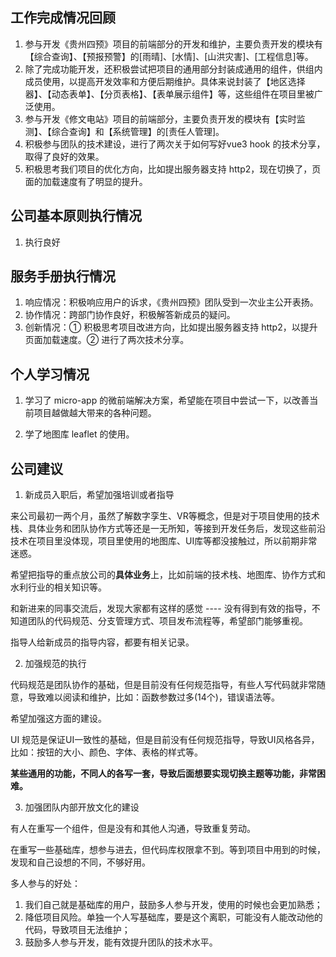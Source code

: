 ## 工作完成情况回顾

1. 参与开发《贵州四预》项目的前端部分的开发和维护，主要负责开发的模块有【综合查询】、【预报预警】的[雨晴]、[水情]、[山洪灾害]、[工程信息]等。
2. 除了完成功能开发，还积极尝试把项目的通用部分封装成通用的组件，供组内成员使用，以提高开发效率和方便后期维护。具体来说封装了【地区选择器】、【动态表单】、【分页表格】、【表单展示组件】等，这些组件在项目里被广泛使用。
3. 参与开发《修文电站》项目的前端部分，主要负责开发的模块有【实时监测】、【综合查询】和【系统管理】的[责任人管理]。
4. 积极参与团队的技术建设，进行了两次关于如何写好vue3 hook 的技术分享，取得了良好的效果。
5. 积极思考我们项目的优化方向，比如提出服务器支持 http2，现在切换了，页面的加载速度有了明显的提升。

## 公司基本原则执行情况

1. 执行良好

## 服务手册执行情况

1. 响应情况：积极响应用户的诉求，《贵州四预》团队受到一次业主公开表扬。
2. 协作情况：跨部门协作良好，积极解答新成员的疑问。
3. 创新情况：① 积极思考项目改进方向，比如提出服务器支持 http2，以提升页面加载速度。② 进行了两次技术分享。

## 个人学习情况

1. 学习了 micro-app 的微前端解决方案，希望能在项目中尝试一下，以改善当前项目越做越大带来的各种问题。

2. 学了地图库 leaflet 的使用。

## 公司建议

1. 新成员入职后，希望加强培训或者指导

来公司最初一两个月，虽然了解数字孪生、VR等概念，但是对于项目使用的技术栈、具体业务和团队协作方式等还是一无所知，等接到开发任务后，发现这些前沿技术在项目里没体现，项目里使用的地图库、UI库等都没接触过，所以前期非常迷惑。

希望把指导的重点放公司的**具体业务**上，比如前端的技术栈、地图库、协作方式和水利行业的相关知识等。

和新进来的同事交流后，发现大家都有这样的感觉 ---- 没有得到有效的指导，不知道团队的代码规范、分支管理方式、项目发布流程等，希望部门能够重视。

指导人给新成员的指导内容，都要有相关记录。

2. 加强规范的执行

代码规范是团队协作的基础，但是目前没有任何规范指导，有些人写代码就非常随意，导致难以阅读和维护，比如：函数参数过多(14个)，错误语法等。

希望加强这方面的建设。

UI 规范是保证UI一致性的基础，但是目前没有任何规范指导，导致UI风格各异，比如：按钮的大小、颜色、字体、表格的样式等。

**某些通用的功能，不同人的各写一套，导致后面想要实现切换主题等功能，非常困难。**

3. 加强团队内部开放文化的建设

有人在重写一个组件，但是没有和其他人沟通，导致重复劳动。

在重写一些基础库，想参与进去，但代码库权限拿不到。等到项目中用到的时候，发现和自己设想的不同，不够好用。

多人参与的好处：

1. 我们自己就是基础库的用户，鼓励多人参与开发，使用的时候也会更加熟悉；
2. 降低项目风险。单独一个人写基础库，要是这个离职，可能没有人能改动他的代码，导致项目无法维护；
3. 鼓励多人参与开发，能有效提升团队的技术水平。
